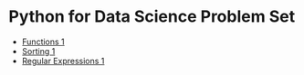 # Python for Data Science Problem Set



- [Functions 1](problems/functions_1/problem.py)
- [Sorting 1](problems/sorting_1/problem.py)
- [Regular Expressions 1](problems/regular_expressions_1/problem.py)
